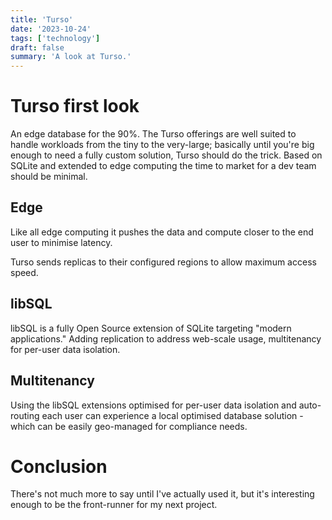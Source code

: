 ```yaml
---
title: 'Turso'
date: '2023-10-24'
tags: ['technology']
draft: false
summary: 'A look at Turso.'
---
```

# Turso first look

An edge database for the 90%. The Turso offerings are well suited to handle workloads from the tiny to the very-large; basically until you're big enough to need a fully custom solution, Turso should do the trick. Based on SQLite and extended to edge computing the time to market for a dev team should be minimal.

## Edge 

Like all edge computing it pushes the data and compute closer to the end user to minimise latency.

Turso sends replicas to their configured regions to allow maximum access speed.

## libSQL

libSQL is a fully Open Source extension of SQLite targeting "modern applications." Adding replication to address web-scale usage, multitenancy for per-user data isolation.

## Multitenancy

Using the libSQL extensions optimised for per-user data isolation and auto-routing each user can experience a local optimised database solution - which can be easily geo-managed for compliance needs.

# Conclusion

There's not much more to say until I've actually used it, but it's interesting enough to be the front-runner for my next project.
